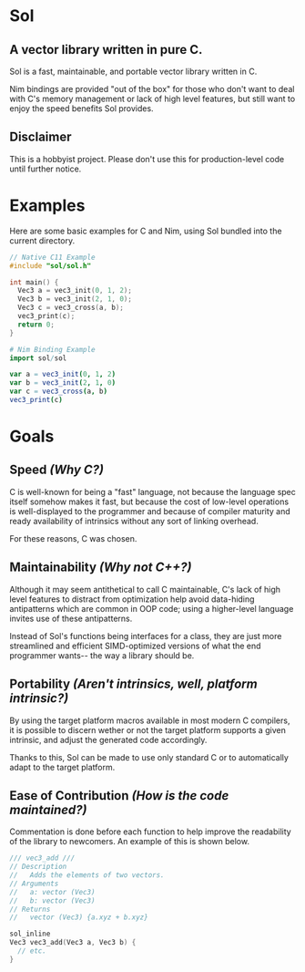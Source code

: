 # Sol
## A vector library written in pure C.
Sol is a fast, maintainable, and portable vector library written in C.

Nim bindings are provided "out of the box" for those who don't want to deal with C's memory management or lack of high level features, but still want to enjoy the speed benefits Sol provides.

## Disclaimer
This is a hobbyist project. Please don't use this for production-level code until further notice.

# Examples
Here are some basic examples for C and Nim, using Sol bundled into the current directory.

```C
// Native C11 Example
#include "sol/sol.h"

int main() {
  Vec3 a = vec3_init(0, 1, 2);
  Vec3 b = vec3_init(2, 1, 0);
  Vec3 c = vec3_cross(a, b);
  vec3_print(c);
  return 0;
}
```
```Nim
# Nim Binding Example
import sol/sol

var a = vec3_init(0, 1, 2)
var b = vec3_init(2, 1, 0)
var c = vec3_cross(a, b)
vec3_print(c)
```

# Goals
## Speed *(Why C?)*
C is well-known for being a "fast" language, not because the language spec itself somehow makes it fast, but because the cost of low-level operations is well-displayed to the programmer and because of compiler maturity and ready availability of intrinsics without any sort of linking overhead.

For these reasons, C was chosen.

## Maintainability *(Why not C++?)*
Although it may seem antithetical to call C maintainable, C's lack of high level features to distract from optimization help avoid data-hiding antipatterns which are common in OOP code; using a higher-level language invites use of these antipatterns.

Instead of Sol's functions being interfaces for a class, they are just more streamlined and efficient SIMD-optimized versions of what the end programmer wants-- the way a library should be.

## Portability *(Aren't intrinsics, well, platform intrinsic?)*
By using the target platform macros available in most modern C compilers, it is possible to discern wether or not the target platform supports a given intrinsic, and adjust the generated code accordingly. 

Thanks to this, Sol can be made to use only standard C or to automatically adapt to the target platform.

## Ease of Contribution *(How is the code maintained?)*
Commentation is done before each function to help improve the readability of the library to newcomers. An example of this is shown below.

```C
/// vec3_add ///
// Description
//   Adds the elements of two vectors.
// Arguments
//   a: vector (Vec3)
//   b: vector (Vec3)
// Returns
//   vector (Vec3) {a.xyz + b.xyz}

sol_inline
Vec3 vec3_add(Vec3 a, Vec3 b) {
  // etc.
}
```
